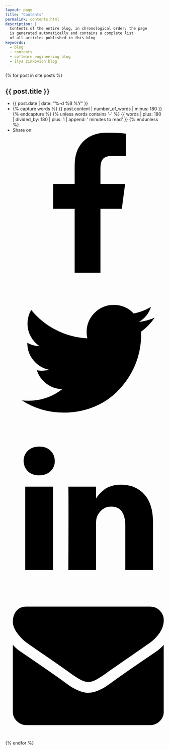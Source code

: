 ```yaml
---
layout: page
title: "Contents"
permalink: contents.html
description: |
  Contents of the entire blog, in chronological order; the page
  is generated automatically and contains a complete list
  of all articles published in this blog
keywords:
  - blog
  - contents
  - software engineering blog
  - ilya zinkovich blog
---
```


<div id="all">
    {% for post in site.posts %}
    <article itemscope="" itemtype="http://schema.org/BlogPosting" style="margin: 1em 0">
      <meta itemprop="image" content=""/>
      <div itemscope="" itemprop="author" itemtype="http://schema.org/Person">
        <meta itemprop="name" content="Ilya Zinkovich"/>
      </div>
      <h2 itemprop="name headline mainEntityOfPage">{{ post.title }}</h2>
      <div class="subline">
        <ul>
          <li>{{ post.date | date: "%-d %B %Y" }}</li>
          <li>
            {% capture words %}
            {{ post.content | number_of_words | minus: 180 }}
            {% endcapture %}
            {% unless words contains '-' %}
            {{ words | plus: 180 | divided_by: 180 | plus: 1 | append: ' minutes to read' }}
            {% endunless %}
          </li>
          <li>
            <span>Share on:</span>
            <div id="share-buttons">
                <div class="facebook" title="Share this on Facebook" onclick="window.open('http://www.facebook.com/share.php?u={{ site.url }}{{ post.pageurl }}');"><svg viewBox="0 0 1792 1792" xmlns="http://www.w3.org/2000/svg"><path d="M1343 12v264h-157q-86 0-116 36t-30 108v189h293l-39 296h-254v759h-306v-759h-255v-296h255v-218q0-186 104-288.5t277-102.5q147 0 228 12z"/></svg></div>
                <div class="twitter" title="Share this on Twitter" onclick="window.open('http://twitter.com/home?status={{ site.url }}{{ post.pageurl }}');"><svg viewBox="0 0 1792 1792" xmlns="http://www.w3.org/2000/svg"><path d="M1684 408q-67 98-162 167 1 14 1 42 0 130-38 259.5t-115.5 248.5-184.5 210.5-258 146-323 54.5q-271 0-496-145 35 4 78 4 225 0 401-138-105-2-188-64.5t-114-159.5q33 5 61 5 43 0 85-11-112-23-185.5-111.5t-73.5-205.5v-4q68 38 146 41-66-44-105-115t-39-154q0-88 44-163 121 149 294.5 238.5t371.5 99.5q-8-38-8-74 0-134 94.5-228.5t228.5-94.5q140 0 236 102 109-21 205-78-37 115-142 178 93-10 186-50z"/></svg></div>
                <div class="linkedin" title="Share this on Linkedin" onclick="window.open('https://www.linkedin.com/shareArticle?mini=true&url={{ site.url }}{{ post.pageurl }}&title=&summary=&source=');"><svg viewBox="0 0 1792 1792" xmlns="http://www.w3.org/2000/svg"><path d="M477 625v991h-330v-991h330zm21-306q1 73-50.5 122t-135.5 49h-2q-82 0-132-49t-50-122q0-74 51.5-122.5t134.5-48.5 133 48.5 51 122.5zm1166 729v568h-329v-530q0-105-40.5-164.5t-126.5-59.5q-63 0-105.5 34.5t-63.5 85.5q-11 30-11 81v553h-329q2-399 2-647t-1-296l-1-48h329v144h-2q20-32 41-56t56.5-52 87-43.5 114.5-15.5q171 0 275 113.5t104 332.5z"/></svg></div>
                <div class="mail" title="Share this through Email" onclick="window.open('mailto:?&body={{ site.url }}{{ post.pageurl }}');"><svg viewBox="0 0 1792 1792" xmlns="http://www.w3.org/2000/svg"><path d="M1792 710v794q0 66-47 113t-113 47h-1472q-66 0-113-47t-47-113v-794q44 49 101 87 362 246 497 345 57 42 92.5 65.5t94.5 48 110 24.5h2q51 0 110-24.5t94.5-48 92.5-65.5q170-123 498-345 57-39 100-87zm0-294q0 79-49 151t-122 123q-376 261-468 325-10 7-42.5 30.5t-54 38-52 32.5-57.5 27-50 9h-2q-23 0-50-9t-57.5-27-52-32.5-54-38-42.5-30.5q-91-64-262-182.5t-205-142.5q-62-42-117-115.5t-55-136.5q0-78 41.5-130t118.5-52h1472q65 0 112.5 47t47.5 113z"/></svg></div>
            </div>
          </li>
        </ul>
      </div>
    </article>
  {% endfor %}
</div>
